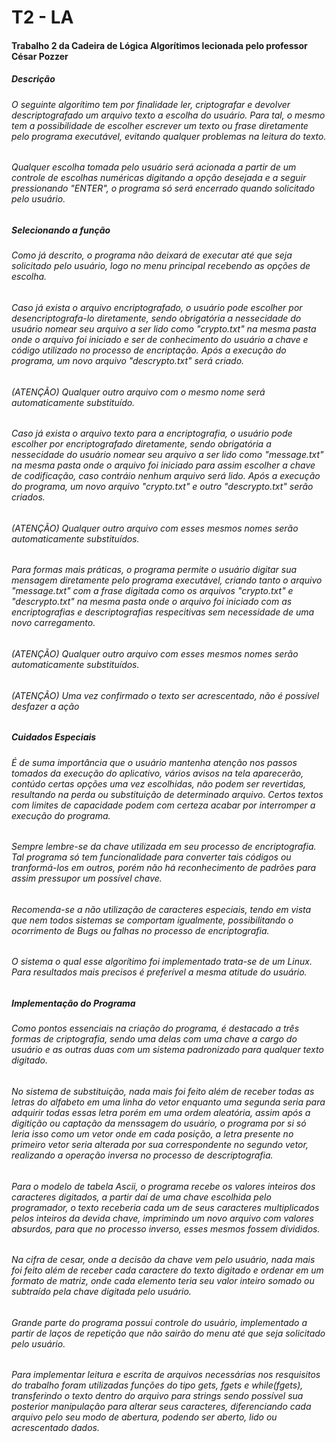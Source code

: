 # T2 - LA
<h4>Trabalho 2 da Cadeira de Lógica Algorítimos lecionada pelo professor César Pozzer </h4>
<h5>Descrição</h5>
<h6>O seguinte algorítimo tem por finalidade ler, criptografar e devolver descriptografado um arquivo texto a escolha do usuário. Para tal, o mesmo tem a possibilidade de escolher escrever um texto ou frase diretamente pelo programa executável, evitando qualquer problemas na leitura do texto.</h6>
<h6>Qualquer escolha tomada pelo usuário será acionada a partir de um controle de escolhas numéricas digitando a opção desejada e a seguir pressionando "ENTER", o programa só será encerrado quando solicitado pelo usuário.</h6>
<h5>Selecionando a função</h5>
<h6>Como já descrito, o programa não deixará de executar até que seja solicitado pelo usuário, logo no menu principal recebendo as opções de escolha.</h6>
<h6>Caso já exista o arquivo encriptografado, o usuário pode escolher por desencriptografa-lo diretamente, sendo obrigatória a nessecidade do usuário nomear seu arquivo a ser lido como "crypto.txt" na mesma pasta onde o arquivo foi iniciado e ser de conhecimento do usuário a chave e código utilizado no processo de encriptação. Após a execução do programa, um novo arquivo "descrypto.txt" será criado. </h6>
<h6><i>(ATENÇÃO) Qualquer outro arquivo com o mesmo nome será automaticamente substituído.</i></h6>
<h6>Caso já exista o arquivo texto para a encriptografia, o usuário pode escolher por encriptografado diretamente, sendo obrigatória a nessecidade do usuário nomear seu arquivo a ser lido como "message.txt" na mesma pasta onde o arquivo foi iniciado para assim escolher a chave de codificação, caso contráio nenhum arquivo será lido. Após a execução do programa, um novo arquivo "crypto.txt" e outro "descrypto.txt" serão criados.</h6>
<h6><i>(ATENÇÃO) Qualquer outro arquivo com esses mesmos nomes serão automaticamente substituídos.</i></h6>
<h6>Para formas mais práticas, o programa permite o usuário digitar sua mensagem diretamente pelo programa executável, criando tanto o arquivo "message.txt" com a frase digitada como os arquivos "crypto.txt" e "descrypto.txt" na mesma pasta onde o arquivo foi iniciado com as encriptografias e descriptografias respecitivas sem necessidade de uma novo carregamento.</h6>
<h6><i>(ATENÇÃO) Qualquer outro arquivo com esses mesmos nomes serão automaticamente substituídos.</i></h6>
<h6Na mesma opção de digitar a frase é onde o usuário possúi mais alternativas, podendo decidir por manter o arquivo digitado sem mais alterações, decidir por escrever um novo arquivo do zero ou adicionar uma nova frase a partir do fim do arquivo. Repare que essa atitude pode ser tomada também diretamente do menu principal, gerando um mesmo efeito.</h6>
<h6><i>(ATENÇÃO) Uma vez confirmado o texto ser acrescentado, não é possível desfazer a ação	</i></h6>
<h5>Cuidados Especiais</h5>
<h6>É de suma importância que o usuário mantenha atenção nos passos tomados da execução do aplicativo, vários avisos na tela aparecerão, contúdo certas opções uma vez escolhidas, não podem ser revertidas, resultando na perda ou substituição de determinado arquivo. Certos textos com limites de capacidade podem com certeza acabar por interromper a execução do programa.</h6>
<h6>Sempre lembre-se da chave utilizada em seu processo de encriptografia. Tal programa só tem funcionalidade para converter tais códigos ou tranformá-los em outros, porém não há reconhecimento de padrões para assim pressupor um possível chave.</h6>
<h6>Recomenda-se a não utilização de caracteres especiais, tendo em vista que nem todos sistemas se comportam igualmente, possibilitando o ocorrimento de Bugs ou falhas no processo de encriptografia. </h6>
<h6>O sistema o qual esse algorítimo foi implementado trata-se de um Linux. Para resultados mais precisos	é preferível a mesma atitude do usuário.
</h6>
<h5>Implementação do Programa</h5>
<h6>Como pontos essenciais na criação do programa, é destacado a três formas de criptografia, sendo uma delas com uma chave a cargo do usuário e as outras duas com um sistema padronizado para qualquer texto digitado.</h6>
<h6>No sistema de substituição, nada mais foi feito além de receber todas as letras do alfabeto em uma linha do vetor enquanto uma segunda seria para adquirir todas essas letra porém em uma ordem aleatória, assim após a digitição ou captação da menssagem do usuário, o programa por si só leria isso como um vetor onde em cada posição, a letra presente no primeiro vetor seria alterada por sua correspondente no segundo vetor, realizando a operação inversa no processo de descriptografia.</h6>
<h6>Para o modelo de tabela Ascii, o programa recebe os valores inteiros dos caracteres digitados, a partir daí de uma chave escolhida pelo programador, o texto receberia cada um de seus caracteres multiplicados pelos inteiros da devida chave, imprimindo um novo arquivo com valores absurdos, para que no processo inverso, esses mesmos fossem divididos.</h6>
<h6>Na cifra de cesar, onde a decisão da chave vem pelo usuário, nada mais foi feito além de receber cada	caractere do texto digitado e ordenar em um formato de matriz, onde cada elemento teria seu valor inteiro somado ou subtraído pela chave digitada pelo usuário.</h6>
<h6>Grande parte do programa possui controle do usuário, implementado a partir de laços de repetição que não sairão do menu até que seja solicitado pelo usuário.</h6>
<h6>Para implementar leitura e escrita de arquivos necessárias nos resquisitos do trabalho foram utilizadas funções do tipo gets, fgets e while(fgets), transferindo o texto dentro do arquivo para strings sendo possível sua posterior manipulação para alterar seus caracteres, diferenciando cada arquivo pelo seu modo de abertura, podendo ser aberto, lido ou acrescentado dados.</h6>
